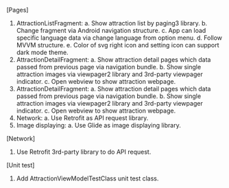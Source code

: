[Pages]
1. AttractionListFragment:
  a. Show attraction list by paging3 library.
  b. Change fragment via Android navigation structure.
  c. App can load specific language data via change language from option menu.
  d. Follow MVVM structure.
  e. Color of svg right icon and setting icon can support dark mode theme.
2. AttractionDetailFragment:
  a. Show attraction detail pages which data passed from previous page via navigation bundle.
  b. Show single attraction images via viewpager2 library and 3rd-party viewpager indicator.
  c. Open webview to show attraction webpage.
3. AttractionDetailFragment:
   a. Show attraction detail pages which data passed from previous page via navigation bundle.
   b. Show single attraction images via viewpager2 library and 3rd-party viewpager indicator.
   c. Open webview to show attraction webpage.
4. Network:
   a. Use Retrofit as API request library.
5. Image displaying:
   a. Use Glide as image displaying library.

[Network]
1. Use Retrofit 3rd-party library to do API request.

[Unit test]
1. Add AttractionViewModelTestClass unit test class.

